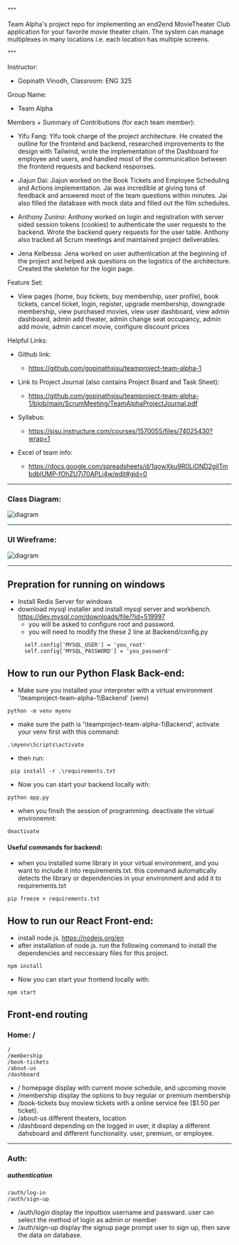 """

Team Alpha's project repo for implementing an end2end MovieTheater Club application for your favorite movie theater chain.
The system can manage multiplexes in many locations i.e. each location has multiple screens.

"""

Instructor:
- Gopinath Vinodh, Classroom: ENG 325

Group Name: 
- Team Alpha

Members + Summary of Contributions (for each team member):
- Yifu Fang: Yifu took charge of the project architecture. He created the outline for the frontend and backend, researched improvements to the design with Tailwind, wrote the implementation of the Dashboard for employee and users, and handled most of the communication between the frontend requests and backend responses.

- Jiajun Dai: Jiajun worked on the Book Tickets and Employee Scheduling and Actions implementation. Jai was incredible at giving tons of feedback and answered most of the team questions within minutes. Jai also filled the database with mock data and filled out the film schedules.

- Anthony Zunino: Anthony worked on login and registration with server sided session tokens (cookies) to authenticate the user requests to the backend. Wrote the backend query requests for the user table. Anthony also tracked all Scrum meetings and maintained project deliverables.

- Jena Kelbessa: Jena worked on user authentication at the beginning of the project and helped ask questions on the logistics of the architecture. Created the skeleton for the login page.

Feature Set:
- View pages (home, buy tickets, buy membership, user profile), book tickets, cancel ticket, login, register, upgrade membership, downgrade membership, view purchased movies, view user dashboard, view admin dashboard, admin add theater, admin change seat occupancy, admin add movie, admin cancel movie, configure discount prices

Helpful Links:

- Github link:
  - https://github.com/gopinathsjsu/teamproject-team-alpha-1
- Link to Project Journal (also contains Project Board and Task Sheet):
  - https://github.com/gopinathsjsu/teamproject-team-alpha-1/blob/main/ScrumMeeting/TeamAlphaProjectJournal.pdf

- Syllabus:
  - https://sjsu.instructure.com/courses/1570055/files/74025430?wrap=1
- Excel of team info:
  - https://docs.google.com/spreadsheets/d/1qowXku9R0LjOND2gilTmbdbIUMP-fOhZU7j70APLi4w/edit#gid=0

---

### Class Diagram:

![diagram](./Diagrams/UML%20diagram.png)

---

### UI Wireframe:

![diagram](./Diagrams/TeamAlphaWireframe-1.png)

---

## Prepration for running on windows

- Install Redis Server for windows
- download mysql installer and install mysql server and workbench. https://dev.mysql.com/downloads/file/?id=519997
  - you will be asked to configure root and password.
  - you will need to modify the these 2 line at Backend/config.py
  ```
    self.config['MYSQL_USER'] = 'you_root'
    self.config['MYSQL_PASSWORD'] = 'you_password'
  ```
## How to run our Python Flask Back-end:

- Make sure you installed your interpreter with a virtual environment '<your path>\teamproject-team-alpha-1\Backend' (venv)

```
python -m venv myenv
```

- make sure the path is '<your path>\teamproject-team-alpha-1\Backend', activate your venv first with this command:

```
.\myenv\Scripts\activate
```

- then run:

```
 pip install -r .\requirements.txt
```

- Now you can start your backend locally with:

```
python app.py
```

- when you finsih the session of programming. deactivate the virtual environemnt:

```
deactivate
```

#### Useful commands for backend:

- when you installed some library in your virtual environment, and you want to include it into requirements.txt. this command automatically detects the library or dependencies in your environment and add it to requirements.txt

```
pip freeze > requirements.txt
```


## How to run our React Front-end:

- install node.js. https://nodejs.org/en
- after installation of node.js. run the following command to install the dependencies and neccessary files for this project.

```
npm install
```

- Now you can start your frontend locally with:

```
npm start
```


## Front-end routing

### Home: /

    /
    /membership
    /book-tickets
    /about-us
    /dashboard

- / homepage display with current movie schedule, and upcoming movie
- /membership display the options to buy regular or premium membership
- /book-tickets buy moview tickets with a online service fee ($1.50 per ticket).
- /about-us different theaters, location
- /dashboard depending on the logged in user, it display a different dahsboard and different functionality. user, premium, or employee.

---

### Auth:

##### authentication

    /auth/log-in
    /auth/sign-up

- /auth/login display the inputbox username and passward. user can select the method of login as admin or member
- /auth/sign-up display the signup page prompt user to sign up, then save the data on database.
